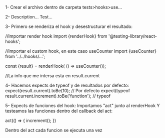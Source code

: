 1- Crear el archivo dentro de carpeta tests\>hooks\>use...

2- Description... Test...

3- Primero se renderiza el hook y desestructurar el resultado:

//Importar render hook import {renderHook} from
'@testing-library/react-hooks';

//Importar el custom hook, en este caso useCounter import {useCounter}
from '../../hooks/...';

const {result} = renderHook( () =\> useCounter());

//La info que me intersa esta en result.current

4- Hacemos expects de typeof y de resultados por defecto:
expect(result.current).toBe(10); // Por defecto expect(typeof
result.current.increment).toBe('function'); // typeof

5- Expects de funciones del hook: Importamos "act" junto al renderHook Y
testeamos las funciones dentro del callback del act:

act(() =\> { increment(); })

Dentro del act cada funcion se ejecuta una vez
